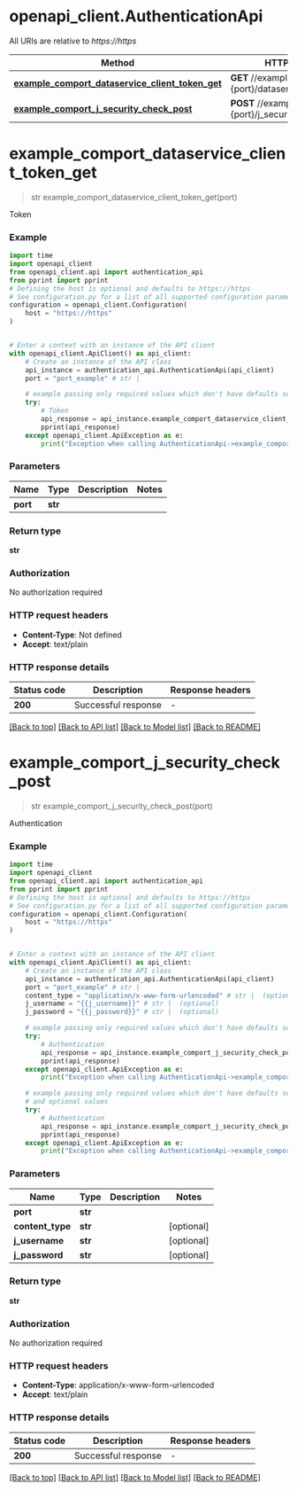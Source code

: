 # openapi_client.AuthenticationApi

All URIs are relative to *https://https*

Method | HTTP request | Description
------------- | ------------- | -------------
[**example_comport_dataservice_client_token_get**](AuthenticationApi.md#example_comport_dataservice_client_token_get) | **GET** //example.com:{port}/dataservice/client/token | Token
[**example_comport_j_security_check_post**](AuthenticationApi.md#example_comport_j_security_check_post) | **POST** //example.com:{port}/j_security_check | Authentication


# **example_comport_dataservice_client_token_get**
> str example_comport_dataservice_client_token_get(port)

Token

### Example


```python
import time
import openapi_client
from openapi_client.api import authentication_api
from pprint import pprint
# Defining the host is optional and defaults to https://https
# See configuration.py for a list of all supported configuration parameters.
configuration = openapi_client.Configuration(
    host = "https://https"
)


# Enter a context with an instance of the API client
with openapi_client.ApiClient() as api_client:
    # Create an instance of the API class
    api_instance = authentication_api.AuthenticationApi(api_client)
    port = "port_example" # str | 

    # example passing only required values which don't have defaults set
    try:
        # Token
        api_response = api_instance.example_comport_dataservice_client_token_get(port)
        pprint(api_response)
    except openapi_client.ApiException as e:
        print("Exception when calling AuthenticationApi->example_comport_dataservice_client_token_get: %s\n" % e)
```


### Parameters

Name | Type | Description  | Notes
------------- | ------------- | ------------- | -------------
 **port** | **str**|  |

### Return type

**str**

### Authorization

No authorization required

### HTTP request headers

 - **Content-Type**: Not defined
 - **Accept**: text/plain


### HTTP response details

| Status code | Description | Response headers |
|-------------|-------------|------------------|
**200** | Successful response |  -  |

[[Back to top]](#) [[Back to API list]](../README.md#documentation-for-api-endpoints) [[Back to Model list]](../README.md#documentation-for-models) [[Back to README]](../README.md)

# **example_comport_j_security_check_post**
> str example_comport_j_security_check_post(port)

Authentication

### Example


```python
import time
import openapi_client
from openapi_client.api import authentication_api
from pprint import pprint
# Defining the host is optional and defaults to https://https
# See configuration.py for a list of all supported configuration parameters.
configuration = openapi_client.Configuration(
    host = "https://https"
)


# Enter a context with an instance of the API client
with openapi_client.ApiClient() as api_client:
    # Create an instance of the API class
    api_instance = authentication_api.AuthenticationApi(api_client)
    port = "port_example" # str | 
    content_type = "application/x-www-form-urlencoded" # str |  (optional)
    j_username = "{{j_username}}" # str |  (optional)
    j_password = "{{j_password}}" # str |  (optional)

    # example passing only required values which don't have defaults set
    try:
        # Authentication
        api_response = api_instance.example_comport_j_security_check_post(port)
        pprint(api_response)
    except openapi_client.ApiException as e:
        print("Exception when calling AuthenticationApi->example_comport_j_security_check_post: %s\n" % e)

    # example passing only required values which don't have defaults set
    # and optional values
    try:
        # Authentication
        api_response = api_instance.example_comport_j_security_check_post(port, content_type=content_type, j_username=j_username, j_password=j_password)
        pprint(api_response)
    except openapi_client.ApiException as e:
        print("Exception when calling AuthenticationApi->example_comport_j_security_check_post: %s\n" % e)
```


### Parameters

Name | Type | Description  | Notes
------------- | ------------- | ------------- | -------------
 **port** | **str**|  |
 **content_type** | **str**|  | [optional]
 **j_username** | **str**|  | [optional]
 **j_password** | **str**|  | [optional]

### Return type

**str**

### Authorization

No authorization required

### HTTP request headers

 - **Content-Type**: application/x-www-form-urlencoded
 - **Accept**: text/plain


### HTTP response details

| Status code | Description | Response headers |
|-------------|-------------|------------------|
**200** | Successful response |  -  |

[[Back to top]](#) [[Back to API list]](../README.md#documentation-for-api-endpoints) [[Back to Model list]](../README.md#documentation-for-models) [[Back to README]](../README.md)

